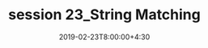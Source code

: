 ---
type: lecture
date: 2019-02-23T8:00:00+4:30
title: session 23_String Matching
slides: /static_files/presentations/DA_session23_chapter32CLRS string  matching automata.pdf
#notes: /static_files/presentations/lec.zip
#codes: /static_files/presentations/code.zip
#tldr: "Short text to discribe what this lecture is about."
#thumbnail: /static_files/presentations/lec.jpg
---